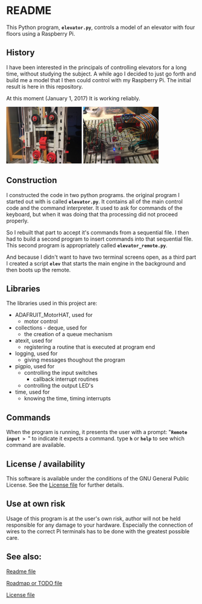 # README
This Python program, **`elevator.py`**, controls a model of an elevator with four floors using a Raspberry Pi.

## History
I have been interested in the principals of controlling elevators for a long time, without studying the subject. A while ago I decided to just go forth and build me a model that I then could control with my Raspberry Pi. The initial result is here in this repository.

At this moment (January 1, 2017) It is working reliably.

<img src="./gfx/20161231_07_elevator_cabin.jpg" alt="cabin" style="width: 200px;"/>

<img src="./gfx/20161231_Motor_HAT.jpg" alt="cabin" style="width: 200px;"/>


## Construction
I constructed the code in two python programs. the original program I started out with is called **`elevator.py`**. It contains all of the main control code and the command interpreter. It used to ask for commands of the keyboard, but when it was doing that tha processing did not proceed properly.

So I rebuilt that part to accept it's commands from a sequential file. I then had to build a second program to insert commands into that sequential file. This second program is appropriately called **`elevator_remote.py`**.

And because I didn't want to have two terminal screens open, as a third part I created a script **`elev`** that starts the main engine in the background and then boots up the remote.

## Libraries
The libraries used in this project are:
* ADAFRUIT_MotorHAT, used for
	* motor control
* collections - deque, used for
	* the creation of a queue mechanism
* atexit, used for
	* registering a routine that is executed at program end
* logging, used for
	* giving messages thoughout the program
* pigpio, used for
	* controlling the input switches
		* callback interrupt routines
	* controlling the output LED's
* time, used for
	* knowing the time, timing interrupts


## Commands
When the program is running, it presents the user with a prompt: "**`Remote input > `**" to indicate it expects a command. type **`h`** or **`help`** to see which command are available.

## License / availability
This software is available under the conditions of the GNU General Public License. 
See the [License file](./LICENSE) for further details.

## Use at own risk
Usage of this program is at the user's own risk, author will not be held responsible for any damage to your hardware. Especially the connection of wires to the correct Pi terminals has to be done with the greatest possible care.

## See also:
[Readme file](./README.md)

[Roadmap or TODO file](./TODO.md)

[License file](./LICENSE)
